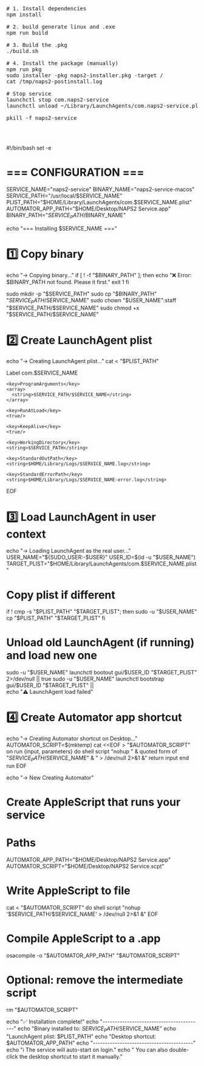 <pre>

# 1. Install dependencies
npm install

# 2. build generate linux and .exe
npm run build

# 3. Build the .pkg
./build.sh

# 4. Install the package (manually)
npm run pkg
sudo installer -pkg naps2-installer.pkg -target /
cat /tmp/naps2-postinstall.log 

# Stop service
launchctl stop com.naps2-service
launchctl unload ~/Library/LaunchAgents/com.naps2-service.plist

pkill -f naps2-service



</pre>










#!/bin/bash
set -e

# === CONFIGURATION ===
SERVICE_NAME="naps2-service"
BINARY_NAME="naps2-service-macos"
SERVICE_PATH="/usr/local/$SERVICE_NAME"
PLIST_PATH="$HOME/Library/LaunchAgents/com.$SERVICE_NAME.plist"
AUTOMATOR_APP_PATH="$HOME/Desktop/NAPS2 Service.app"
BINARY_PATH="$SERVICE_PATH/$BINARY_NAME"

echo "=== Installing $SERVICE_NAME ==="

# 1️⃣ Copy binary
echo "→ Copying binary..."
if [ ! -f "$BINARY_PATH" ]; then
  echo "❌ Error: $BINARY_PATH not found. Please  it first."
  exit 1
fi

sudo mkdir -p "$SERVICE_PATH"
sudo cp "$BINARY_PATH" "$SERVICE_PATH/$SERVICE_NAME"
sudo chown "$USER_NAME":staff "$SERVICE_PATH/$SERVICE_NAME"
sudo chmod +x "$SERVICE_PATH/$SERVICE_NAME"




# 2️⃣ Create LaunchAgent plist
echo "→ Creating LaunchAgent plist..."
cat <<EOF > "$PLIST_PATH"
<?xml version="1.0" encoding="UTF-8"?>
<!DOCTYPE plist PUBLIC "-//Apple//DTD PLIST 1.0//EN"
  "http://www.apple.com/DTDs/PropertyList-1.0.dtd">
<plist version="1.0">
  <dict>
    <key>Label</key>
    <string>com.$SERVICE_NAME</string>

    <key>ProgramArguments</key>
    <array>
      <string>$SERVICE_PATH/$SERVICE_NAME</string>
    </array>

    <key>RunAtLoad</key>
    <true/>

    <key>KeepAlive</key>
    <true/>

    <key>WorkingDirectory</key>
    <string>$SERVICE_PATH</string>

    <key>StandardOutPath</key>
    <string>$HOME/Library/Logs/$SERVICE_NAME.log</string>

    <key>StandardErrorPath</key>
    <string>$HOME/Library/Logs/$SERVICE_NAME-error.log</string>
  </dict>
</plist>
EOF

# 3️⃣ Load LaunchAgent in user context
echo "→ Loading LaunchAgent as the real user..."
USER_NAME="${SUDO_USER:-$USER}"
USER_ID=$(id -u "$USER_NAME")
TARGET_PLIST="$HOME/Library/LaunchAgents/com.$SERVICE_NAME.plist"



# Copy plist if different
if ! cmp -s "$PLIST_PATH" "$TARGET_PLIST"; then
    sudo -u "$USER_NAME" cp "$PLIST_PATH" "$TARGET_PLIST"
fi


# Unload old LaunchAgent (if running) and load new one
sudo -u "$USER_NAME" launchctl bootout gui/$USER_ID "$TARGET_PLIST" 2>/dev/null || true
sudo -u "$USER_NAME" launchctl bootstrap gui/$USER_ID "$TARGET_PLIST" || \
    echo "⚠️ LaunchAgent load failed"

    

# 4️⃣ Create Automator app shortcut
echo "→ Creating Automator shortcut on Desktop..."
AUTOMATOR_SCRIPT=$(mktemp)
cat <<EOF > "$AUTOMATOR_SCRIPT"
on run {input, parameters}
    do shell script "nohup " & quoted form of "$SERVICE_PATH/$SERVICE_NAME" & " > /dev/null 2>&1 &"
    return input
end run
EOF

echo "→ New Creating Automator"

# Create AppleScript that runs your service
# Paths
AUTOMATOR_APP_PATH="$HOME/Desktop/NAPS2 Service.app"
AUTOMATOR_SCRIPT="$HOME/Desktop/NAPS2 Service.scpt"

# Write AppleScript to file
cat <<EOF > "$AUTOMATOR_SCRIPT"
do shell script "nohup '$SERVICE_PATH/$SERVICE_NAME' > /dev/null 2>&1 &"
EOF

# Compile AppleScript to a .app
osacompile -o "$AUTOMATOR_APP_PATH" "$AUTOMATOR_SCRIPT"

# Optional: remove the intermediate script
rm "$AUTOMATOR_SCRIPT"



echo "✅ Installation complete!"
echo "-----------------------------------------"
echo "Binary installed to: $SERVICE_PATH/$SERVICE_NAME"
echo "LaunchAgent plist:   $PLIST_PATH"
echo "Desktop shortcut:    $AUTOMATOR_APP_PATH"
echo "-----------------------------------------"
echo "ℹ️ The service will auto-start on login."
echo "   You can also double-click the desktop shortcut to start it manually."